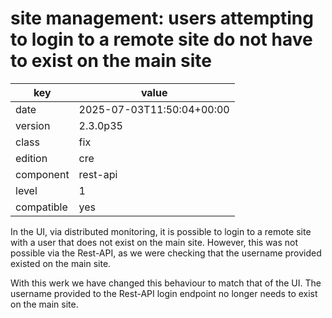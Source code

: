 [//]: # (werk v2)
# site management: users attempting to login to a remote site do not have to exist on the main site

key        | value
---------- | ---
date       | 2025-07-03T11:50:04+00:00
version    | 2.3.0p35
class      | fix
edition    | cre
component  | rest-api
level      | 1
compatible | yes

In the UI, via distributed monitoring, it is possible to login to a remote
site with a user that does not exist on the main site. However, this was not
possible via the Rest-API, as we were checking that the username provided
existed on the main site.

With this werk we have changed this behaviour to match that of the UI. The
username provided to the Rest-API login endpoint no longer needs to exist
on the main site.
